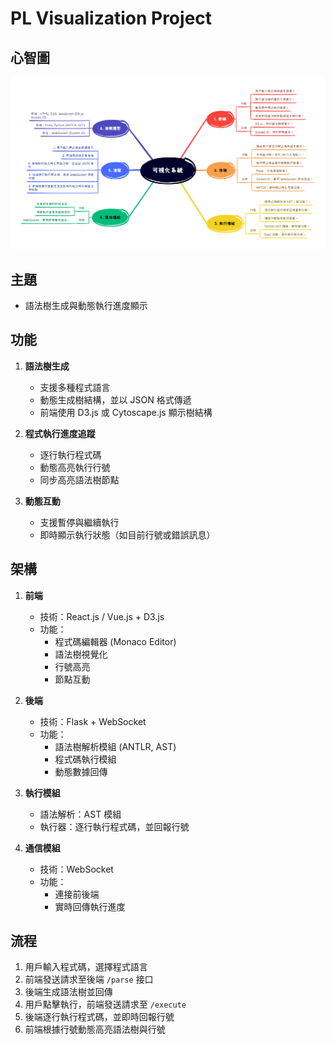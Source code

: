 # PL Visualization Project

## 心智圖
![XMIND](/IMGS/XMIND.png)

## 主題
- 語法樹生成與動態執行進度顯示

## 功能
1. **語法樹生成**
   - 支援多種程式語言
   - 動態生成樹結構，並以 JSON 格式傳遞
   - 前端使用 D3.js 或 Cytoscape.js 顯示樹結構

2. **程式執行進度追蹤**
   - 逐行執行程式碼
   - 動態高亮執行行號
   - 同步高亮語法樹節點

3. **動態互動**
   - 支援暫停與繼續執行
   - 即時顯示執行狀態（如目前行號或錯誤訊息）

## 架構
1. **前端**
   - 技術：React.js / Vue.js + D3.js
   - 功能：
     - 程式碼編輯器 (Monaco Editor)
     - 語法樹視覺化
     - 行號高亮
     - 節點互動

2. **後端**
   - 技術：Flask + WebSocket
   - 功能：
     - 語法樹解析模組 (ANTLR, AST)
     - 程式碼執行模組
     - 動態數據回傳

3. **執行模組**
   - 語法解析：AST 模組
   - 執行器：逐行執行程式碼，並回報行號

4. **通信模組**
   - 技術：WebSocket
   - 功能：
     - 連接前後端
     - 實時回傳執行進度

## 流程
1. 用戶輸入程式碼，選擇程式語言
2. 前端發送請求至後端 `/parse` 接口
3. 後端生成語法樹並回傳
4. 用戶點擊執行，前端發送請求至 `/execute`
5. 後端逐行執行程式碼，並即時回報行號
6. 前端根據行號動態高亮語法樹與行號
